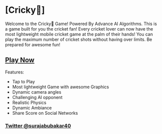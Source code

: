 # [Cricky🦗]

Welcome to the Cricky🦗 Game! Powered By Advance AI Algorithms. This is a game built for you the cricket fan! Every cricket lover can now have the most lightweight mobile cricket game at the palm of their hands! You can play the maximum number of cricket shots without having over limits. Be prepared for awesome fun!

## [Play Now](https://sadiqabubakar526.github.io/Cricky/#/)


Features:
- Tap to Play
- Most lightweight Game with awesome Graphics
- Dynamic camera angles
- Challenging AI opponent
- Realistic Physics
- Dynamic Ambiance
- Share Score on Social Networks

### [Twitter @surajabubakar40](https://twitter.com/surajabubakar40)
